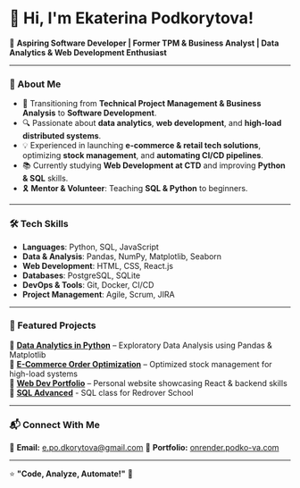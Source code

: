# 👋 Hi, I'm Ekaterina Podkorytova!

🌟 **Aspiring Software Developer | Former TPM & Business Analyst | Data Analytics & Web Development Enthusiast**

---

### 🚀 About Me
- 🎯 Transitioning from **Technical Project Management & Business Analysis** to **Software Development**.
- 🔍 Passionate about **data analytics**, **web development**, and **high-load distributed systems**.
- 💡 Experienced in launching **e-commerce & retail tech solutions**, optimizing **stock management**, and **automating CI/CD pipelines**.
- 📚 Currently studying **Web Development at CTD** and improving **Python & SQL** skills.
- 🎗️ **Mentor & Volunteer**: Teaching **SQL & Python** to beginners.

---

### 🛠️ Tech Skills
- **Languages**: Python, SQL, JavaScript
- **Data & Analysis**: Pandas, NumPy, Matplotlib, Seaborn
- **Web Development**: HTML, CSS, React.js
- **Databases**: PostgreSQL, SQLite
- **DevOps & Tools**: Git, Docker, CI/CD
- **Project Management**: Agile, Scrum, JIRA

---

### 📌 Featured Projects
🔹 **[Data Analytics in Python](https://github.com/podko-va/data_analytics)** – Exploratory Data Analysis using Pandas & Matplotlib  
🔹 **[E-Commerce Order Optimization](https://github.com/your-repo)** – Optimized stock management for high-load systems  
🔹 **[Web Dev Portfolio](https://github.com/podko-va/demo-team7)** – Personal website showcasing React & backend skills 
🔹 **[SQL Advanced](https://github.com/podko-va/SQL_learning_ADV)** - SQL class for Redrover School

---

### 📬 Connect With Me
📧 **Email:** e.po.dkorytova@gmail.com 
📂 **Portfolio:** [onrender.podko-va.com](https://onrender.podko-va.com)  

---

⭐ **"Code, Analyze, Automate!"** 🚀  
